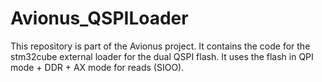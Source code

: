 # Avionus_QSPILoader

This repository is part of the Avionus project. It contains the code for the stm32cube external loader for the dual QSPI flash.
It uses the flash in QPI mode + DDR + AX mode for reads (SIOO).
